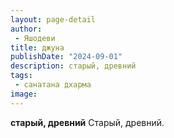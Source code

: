```yaml
---
layout: page-detail
author:
 - Яшодеви
title: джуна
publishDate: "2024-09-01"
description: старый, древний
tags:
 - санатана дхарма
image: 
---
```


__старый, древний__
Старый, древний.

